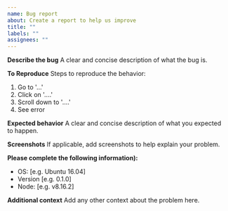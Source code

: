 ```yaml
---
name: Bug report
about: Create a report to help us improve
title: ""
labels: ""
assignees: ""
---
```


**Describe the bug**
A clear and concise description of what the bug is.

**To Reproduce**
Steps to reproduce the behavior:

1. Go to '...'
2. Click on '....'
3. Scroll down to '....'
4. See error

**Expected behavior**
A clear and concise description of what you expected to happen.

**Screenshots**
If applicable, add screenshots to help explain your problem.

**Please complete the following information):**

-   OS: [e.g. Ubuntu 16.04]
-   Version [e.g. 0.1.0]
-   Node: [e.g. v8.16.2]

**Additional context**
Add any other context about the problem here.
